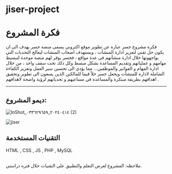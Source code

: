 # jiser-project

<h1>فكرة المشروع</h1>

فكرة مشروع جسر عبارة عن تطوير موقع اكتروني يسمى منصة جسر يهدف الى ان يكون حل تقني لتعزيز ادارة المنشأت ، ويستهدف اصحاب المنشات ليعالج التحديات التي يواجهونها  خلال ادارة منشأتهم في عدة مواقع ،  فجسر يوفر لهم منصة موحدة لتبسيط مهامهم و عملياتهم وتقديم المساعدة بشكل مبسط  وكل ذلك تحت سقف واحد ، من خلال ادارة المهام و الفواتير والموظفين...
مما يؤدي الى تحسين سير العمل وتعزيز الكفاءة الشاملة لادارة للمنشأت ويجعل جسر حلاً قيما للمالكين الذين يسعون الى تطوير وتحقيق اهدافهم بطريقة مبتكرة والمساعدة في مساعيهم و تحدياتهم  لرؤية واضحة لاهدافهم .
<hr>

<h2>ديمو المشروع:</h2>



![InShot_٢٠٢٤٠٤١٤_٠٣٣٦٢٩٦٥٩ (2)](https://github.com/Ghaida-ei/jiser-project/assets/163098773/46570e2b-f10b-40d5-8eb2-4bdb6c7ebebf)

![jiser](https://github.com/Ghaida-ei/jiser-project/assets/163098773/b6ccf015-b8a3-43e6-bc36-d5fc5a9910d7)





<h2>التقنيات المستخدمة</h2>
HTML , CSS , JS , PHP , MySQL

<br> 
<br>


ملاحظه: المشروع لغرض التعلم والتطبيق على التقنيات خلال فتره دراستي.
